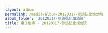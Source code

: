 ```yaml
---
layout: album
permalink: /media/album/20120317-參訪弘化懷幼院
album_folder: '20120317-參訪弘化懷幼院'
title: 電子相簿 - 20120317-參訪弘化懷幼院
---
```

